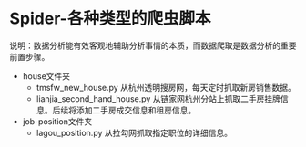 Spider-各种类型的爬虫脚本
===
说明：数据分析能有效客观地辅助分析事情的本质，而数据爬取是数据分析的重要前置步骤。

* house文件夹
  * tmsfw_new_house.py 从杭州透明搜房网，每天定时抓取新房销售数据。
  * lianjia_second_hand_house.py 从链家网杭州分站上抓取二手房挂牌信息。后续将添加二手房成交信息和租房信息。
* job-position文件夹
  * lagou_position.py 从拉勾网抓取指定职位的详细信息。 

